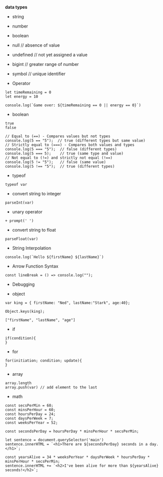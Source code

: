 **data types**
* string
* number
* boolean
* null // absence of value
* undefined // not yet assigned a value
* bigint // greater range of number
* symbol // unique identifier 

* Operator
```
let timeRemaining = 0
let energy = 10

console.log(`Game over: ${timeRemaining == 0 || energy == 0}`)
```

* boolean
```
true
false
```

```
// Equal to (==) - Compares values but not types
console.log(5 == "5");  // true (different types but same value)
// Strictly equal to (===) - Compares both values and types
console.log(5 === "5");  // false (different types)
console.log(5 === 5);    // true (same type and value)
// Not equal to (!=) and strictly not equal (!==)
console.log(5 != "5");   // false (same value)
console.log(5 !== "5");  // true (different types)
```

* typeof
```
typeof var
```

* convert string to integer
```
parseInt(var)
```
* unary operator
```
+ prompt(' ')
```

* convert string to float
```
parseFloat(var)
```

* String Interpolation
```
console.log(`Hello ${firstName} ${lastName}`)
```

* Arrow Function Syntax
```
const lineBreak = () => console.log("");
```

* Debugging



* object
```
var king = { firstName: "Ned", lastName:"Stark", age:40};

Object.keys(king);

["firstName", "lastName", "age"]
```

* if

```
if(condition){
}
```

* for
```
for(initiation; condition; update){
}
```

* array
```
array.length
array.push(var) // add element to the last
```

* math
```
const secsPerMin = 60;
const minsPerHour = 60;
const hoursPerDay = 24;
const daysPerWeek = 7;
const weeksPerYear = 52;

const secondsPerDay = hoursPerDay * minsPerHour * secsPerMin;

let sentence = document.querySelector('main')
sentence.innerHTML = `<h1>There are ${secondsPerDay} seconds in a day.</h1>`;

const yearsAlive = 34 * weeksPerYear * daysPerWeek * hoursPerDay * minsPerHour * secsPerMin;
sentence.innerHTML += `<h2>I've been alive for more than ${yearsAlive} seconds!</h2>`;
```
